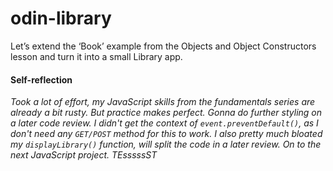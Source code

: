 # odin-library
Let’s extend the ‘Book’ example from the Objects and Object Constructors lesson and turn it into a small Library app.

#### Self-reflection
*Took a lot of effort, my JavaScript skills from the fundamentals series are already a bit rusty. But practice makes perfect. Gonna do further styling on a later code review. I didn't get the context of `event.preventDefault()`, as I don't need any `GET/POST` method for this to work. I also pretty much bloated my `displayLibrary()` function, will split the code in a later review. On to the next JavaScript project. TEsssssST*
